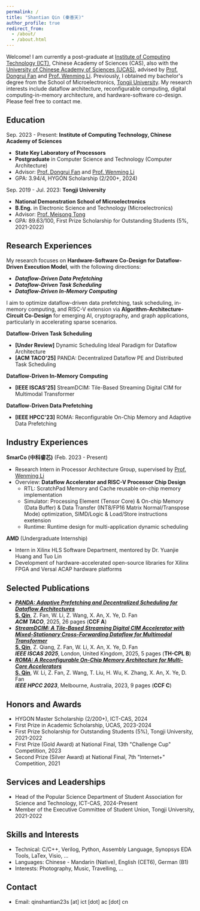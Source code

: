 ```yaml
---
permalink: /
title: "Shantian Qin (秦善天)"
author_profile: true
redirect_from: 
  - /about/
  - /about.html
---
```


Welcome! I am  currently a post-graduate at [Institute of Computing Technology (ICT)](http://www.ict.ac.cn/), Chinese Academy of Sciences (CAS), also with the [University of Chinese Academy of Sciences (UCAS)](https://www.ucas.ac.cn/), advised by [Prof. Dongrui Fan](https://people.ucas.edu.cn/~fandongrui) and [Prof. Wenming Li](https://people.ucas.edu.cn/~liwenming). Previously, I obtained my bachelor's degree from the School of Microelectronics, [Tongji University](https://www.tongji.edu.cn/). My research interests include dataflow architecture, reconfigurable computing, digital computing-in-memory architecture, and hardware-software co-design. Please feel free to contact me.

## Education
  Sep. 2023 - Present: **Institute of Computing Technology, Chinese Academy of Sciences**
* **State Key Laboratory of Processors**
* **Postgraduate** in Computer Science and Technology (Computer Architecture)
* Advisor: [Prof. Dongrui Fan](https://people.ucas.edu.cn/~fandongrui) and [Prof. Wenming Li](https://people.ucas.edu.cn/~liwenming)
* GPA: 3.94/4, HYGON Scholarship (2/200+, 2024)

Sep. 2019 - Jul. 2023: **Tongji University**
* **National Demonstration School of Microelectronics**
* **B.Eng.** in Electronic Science and Technology (Microelectronics)
* Advisor: [Prof. Meisong Tong](https://see-en.tongji.edu.cn/info/1014/1701.htm)
* GPA: 89.63/100, First Prize Scholarship for Outstanding Students (5%, 2021-2022)

## Research Experiences

My research focuses on **Hardware-Software Co-Design for Dataflow-Driven Execution Model**, with the following directions:
* ***Dataflow-Driven Data Prefetching***
* ***Dataflow-Driven Task Scheduling***
* ***Dataflow-Driven In-Memory Computing***

I aim to optimize dataflow-driven data prefetching, task scheduling, in-memory computing, and RISC-V extension via **Algorithm-Architecture-Circuit Co-Design** for emerging AI, cryptography, and graph applications, particularly in accelerating sparse scenarios.

**Dataflow-Driven Task Scheduling**
* **[Under Review]** Dynamic Scheduling Ideal Paradigm for Dataflow Architecture
* **[ACM TACO'25]** PANDA: Decentralized Dataflow PE and Distributed Task Scheduling

**Dataflow-Driven In-Memory Computing**
* **[IEEE ISCAS'25]** StreamDCIM: Tile-Based Streaming Digital CIM for Multimodal Transformer

**Dataflow-Driven Data Prefetching**
* **[IEEE HPCC'23]** ROMA: Reconfigurable On-Chip Memory and Adaptive Data Prefetching

## Industry Experiences
**SmarCo (中科睿芯)**    (Feb. 2023 - Present)  
* Research Intern in Processor Architecture Group, supervised by [Prof. Wenming Li](https://people.ucas.edu.cn/~liwenming)
* Overview: **Dataflow Accelerator and RISC-V Processor Chip Design**
  - RTL: ScratchPad Memory and Cache reusable on-chip memory implementation
  - Simulator: Processing Element (Tensor Core) & On-chip Memory (Data Buffer) & Data Transfer (INT8/FP16 Matrix Normal/Transpose Mode) optimization, SIMD/Logic & Load/Store instructions exetension 
  - Runtime: Runtime design for multi-application dynamic scheduling 

**AMD**    (Undergraduate Internship)
* Intern in Xilinx HLS Software Department, mentored by Dr. Yuanjie Huang and Tuo Lin
* Development of hardware-accelerated open-source libraries for Xilinx FPGA and Versal ACAP hardware platforms

## Selected Publications
* ***[PANDA: Adaptive Prefetching and Decentralized Scheduling for Dataflow Architectures](https://dl.acm.org/doi/abs/10.1145/3721288)***\
    **<u>S. Qin</u>**, Z. Fan, W. Li, Z. Wang, X. An, X. Ye, D. Fan\
    ***ACM TACO***, 2025, 26 pages (**CCF A**)
* ***[StreamDCIM: A Tile-Based Streaming Digital CIM Accelerator with Mixed-Stationary Cross-Forwarding Dataflow for Multimodal Transformer](https://arxiv.org/abs/2502.05798)***\
    **<u>S. Qin</u>**, Z. Qiang, Z. Fan, W. Li, X. An, X. Ye, D. Fan\
    ***IEEE ISCAS 2025***, London, United Kingdom, 2025, 5 pages (**TH-CPL B**)
* ***[ROMA: A Reconfigurable On-Chip Memory Architecture for Multi-Core Accelerators](https://ieeexplore.ieee.org/document/10466951)***\
    **<u>S. Qin</u>**, W. Li, Z. Fan, Z. Wang, T. Liu, H. Wu, K. Zhang, X. An, X. Ye, D. Fan\
    ***IEEE HPCC 2023***, Melbourne, Australia, 2023, 9 pages (**CCF C**)

## Honors and Awards
* HYGON Master Scholarship (2/200+), ICT-CAS, 2024
* First Prize in Academic Scholarship, UCAS, 2023-2024
* First Prize Scholarship for Outstanding Students (5%), Tongji University, 2021-2022
* First Prize (Gold Award) at National Final, 13th "Challenge Cup" Competition, 2023
* Second Prize (Silver Award) at National Final, 7th "Internet+" Competition, 2021

## Services and Leaderships
* Head of the Popular Science Department of Student Association for Science and Technology, ICT-CAS, 2024-Present
* Member of the Executive Committee of Student Union, Tongji University, 2021-2022
  
## Skills and Interests
* Technical: C/C++, Verilog, Python, Assembly Language, Synopsys EDA Tools, LaTex, Visio, ...
* Languages: Chinese - Mandarin (Native), English (CET6), German (B1)
* Interests: Photography, Music, Travelling, ...

## Contact
* Email: qinshantian23s [at] ict [dot] ac [dot] cn
<br/><br/>
<script type='text/javascript' id='clustrmaps' src='//cdn.clustrmaps.com/map_v2.js?cl=000000&w=a&t=tt&d=CU1EgYlIukGzOjaTqOs1NjoHeyavMCGqzBHzTFTi6EY&co=ffffff&cmn=ff5353&cmo=3acc3a&ct=ababab'></script>
